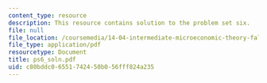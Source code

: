 ```yaml
---
content_type: resource
description: This resource contains solution to the problem set six.
file: null
file_location: /coursemedia/14-04-intermediate-microeconomic-theory-fall-2006/c80bddc06551742450b056fff824a235_ps6_soln.pdf
file_type: application/pdf
resourcetype: Document
title: ps6_soln.pdf
uid: c80bddc0-6551-7424-50b0-56fff824a235
---
```

